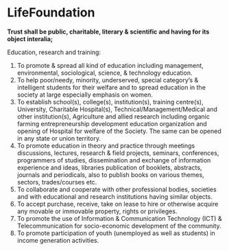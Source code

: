 # LifeFoundation

<b>Trust shall be public, charitable, literary & scientific and having for its object interalia;</b>

Education, research and training:
1.	To promote & spread all kind of education including management, environmental, sociological, science, & technology education.
2.	To help poor/needy, minority, underserved, special category’s & intelligent students for their welfare and to spread education in the society at large especially emphasis on women.
3.	To establish school(s), college(s), institution(s), training centre(s), University, Charitable Hospital(s), Technical/Management/Medical and other institution(s), Agriculture and allied research including organic farming entrepreneurship development education organization and opening of Hospital for welfare of the Society. The same can be opened in any state or union territory.
4.	To promote education in theory and practice through meetings discussions, lectures, research & field projects, seminars, conferences, programmers of studies, dissemination and exchange of information experience and ideas, libraries publication of booklets, abstracts, journals and periodicals, also to publish books on various themes, sectors, trades/courses etc.
5.	To collaborate and cooperate with other professional bodies, societies and with educational and research institutions having similar objects.
6.	To accept purchase, receive, take on lease to hire or otherwise acquire any movable or immovable property, rights or privileges.
7.	To promote the use of Information & Communication Technology (ICT) & Telecommunication for socio-economic development of the community.
8.	To promote participation of youth (unemployed as well as students) in income generation activities.
